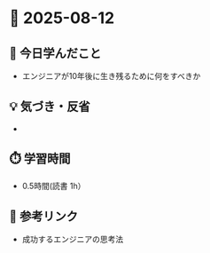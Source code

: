 # 📅 2025-08-12

## 📘 今日学んだこと
- エンジニアが10年後に生き残るために何をすべきか

## 💡 気づき・反省
- 

## ⏱️ 学習時間
- 0.5時間(読書 1h）

## 🔗 参考リンク
- 成功するエンジニアの思考法
